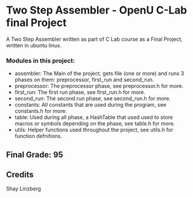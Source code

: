 # Two Step Assembler - OpenU C-Lab final Project
A Two Step Assembler written as part of C Lab course as a Final Project, written in ubuntu linux.

### Modules in this project:
* assembler: The Main of the project, gets file (one or more) and runs 3 phases on them: preprocessor, first_run and second_run.
* preprocessor: The preprocessor phase, see preprocessor.h for more.
* first_run: The first run phase, see first_run.h for more.
* second_run: The second run phase, see second_run.h for more.
* constants: All constants that are used during the program, see constants.h for more.
* table: Used during all phase, a HashTable that used used to store macros or symbols depending on the phase, see table.h for more.
* utils: Helper functions used throughout the project, see utils.h for function defnitions.
## Final Grade: 95

## Credits
Shay Linzberg
